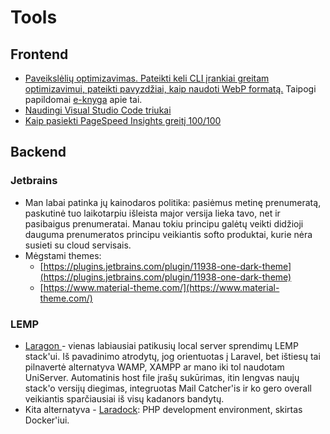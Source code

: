 # Tools

## Frontend

* [Paveikslėlių optimizavimas. Pateikti keli CLI įrankiai greitam optimizavimui, pateikti pavyzdžiai, kaip naudoti WebP formatą.](https://freshman.tech/image-optimisation/) Taipogi papildomai [e-knyga](https://images.guide/) apie tai.
* [Naudingi Visual Studio Code triukai](https://medium.com/@smashingmag/visual-studio-code-can-do-that-2f33016d7f50)
* [Kaip pasiekti PageSpeed Insights greitį 100/100](https://kinsta.com/blog/google-pagespeed-insights/)

## Backend

### Jetbrains

* Man labai patinka jų kainodaros politika: pasiėmus metinę prenumeratą, paskutinė tuo laikotarpiu išleista major versija lieka tavo, net ir pasibaigus prenumeratai. Manau tokiu principu galėtų veikti didžioji dauguma prenumeratos principu veikiantis softo produktai, kurie nėra susieti su cloud servisais.
* Mėgstami themes:
  * [https://plugins.jetbrains.com/plugin/11938-one-dark-theme](https://plugins.jetbrains.com/plugin/11938-one-dark-theme)
  * [https://www.material-theme.com/](https://www.material-theme.com/)

### LEMP

* [Laragon ](https://laragon.org/download/index.html)- vienas labiausiai patikusių local server sprendimų LEMP stack'ui. Iš pavadinimo atrodytų, jog orientuotas į Laravel, bet ištiesų tai pilnavertė alternatyva WAMP,  XAMPP ar mano iki tol naudotam UniServer. Automatinis host file įrašų sukūrimas, itin lengvas naujų stack'o versijų diegimas, integruotas Mail Catcher'is ir ko gero overall veikiantis sparčiausiai iš visų kadanors bandytų.
* Kita alternatyva - [Laradock](http://laradock.io/): PHP development environment, skirtas Docker'iui.


